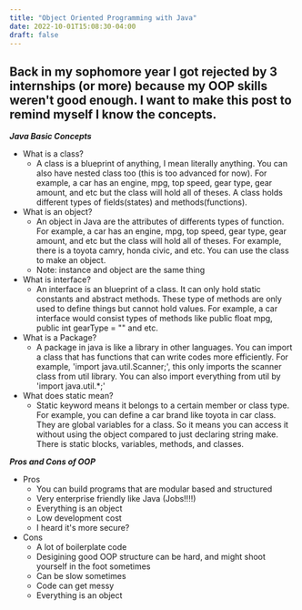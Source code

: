 ```yaml
---
title: "Object Oriented Programming with Java"
date: 2022-10-01T15:08:30-04:00
draft: false
---
```


Back in my sophomore year I got rejected by 3 internships (or more) because my OOP skills weren't good enough. I want to make this post to remind myself I know the concepts.
---
***Java Basic Concepts***
- What is a class?
    - A class is a blueprint of anything, I mean literally anything. You can also have nested class too (this is too advanced for now). For example, a car has an engine, mpg, top speed, gear type, gear amount, and etc but the class will hold all of theses. A class holds different types of fields(states) and methods(functions).
- What is an object?
    - An object in Java are the attributes of differents types of function. For example, a car has an engine, mpg, top speed, gear type, gear amount, and etc but the class will hold all of theses. For example, there is a toyota camry, honda civic, and etc. You can use the class to make an object.
    - Note: instance and object are the same thing
- What is interface?
    - An interface is an blueprint of a class. It can only hold static constants and abstract methods. These type of methods are only used to define things but cannot hold values. For example, a car interface would consist types of methods like public float mpg, public int gearType = "" and etc.
- What is a Package?
    - A package in java is like a library in other languages. You can import a class that has functions that can write codes more efficiently. For example, 'import java.util.Scanner;', this only imports the scanner class from util library. You can also import everything from util by 'import java.util.*;'
- What does static mean?
    - Static keyword means it belongs to a certain member or class type. For example, you can define a car brand like toyota in car class. They are global variables for a class. So it means you can access it without using the object compared to just declaring string make. There is static blocks, variables, methods, and classes.

***Pros and Cons of OOP*** 
- Pros
    - You can build programs that are modular based and structured
    - Very enterprise friendly like Java (Jobs!!!!)
    - Everything is an object
    - Low development cost
    - I heard it's more secure?
- Cons
    - A lot of boilerplate code
    - Desigining good OOP structure can be hard, and might shoot yourself in the foot sometimes
    - Can be slow sometimes
    - Code can get messy
    - Everything is an object
